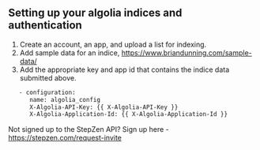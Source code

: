 ## Setting up your algolia indices and authentication

1. Create an account, an app, and upload a list for indexing.
2. Add sample data for an indice, https://www.briandunning.com/sample-data/
3. Add the appropriate key and app id that contains the indice data submitted above.
```bash
   - configuration:
      name: algolia_config
      X-Algolia-API-Key: {{ X-Algolia-API-Key }}
      X-Algolia-Application-Id: {{ X-Algolia-Application-Id }}
```

Not signed up to the StepZen API? Sign up here - https://stepzen.com/request-invite
